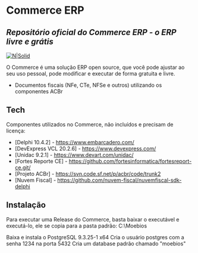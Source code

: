 # Commerce ERP
## _Repositório oficial do Commerce ERP - o ERP livre e grátis_

[![N|Solid](https://dl.moebios.com.br/logo100.png)](https://moebios.com.br)

O Commerce é uma solução ERP open source, que você pode ajustar ao seu uso pessoal, pode modificar e executar de forma gratuita e livre.

- Documentos fiscais (NFe, CTe, NFSe e outros) utilizando os componentes ACBr

## Tech

Componentes utilizados no Commerce, não incluídos e precisam de licença:

- [Delphi 10.4.2] - https://www.embarcadero.com/
- [DevExpress VCL 20.2.6] - https://www.devexpress.com/
- [Unidac 9.2.1] - https://www.devart.com/unidac/
- [Fortes Reporte CE] - https://github.com/fortesinformatica/fortesreport-ce.git/
- [Projeto ACBr] - https://svn.code.sf.net/p/acbr/code/trunk2
- [Nuvem Fiscal] - https://github.com/nuvem-fiscal/nuvemfiscal-sdk-delphi

## Instalação

Para executar uma Release do Commerce, basta baixar o executável e executá-lo, ele se copia para a pasta padrão:
C:\Moebios

Baixa e instala o PostgreSQL 9.3.25-1 x64
Cria o usuário postgres com a senha 1234 na porta 5432
Cria um database padrão chamado "moebios"
